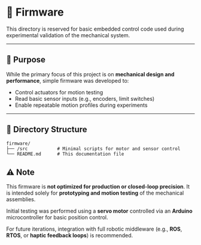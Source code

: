 # 🔌 Firmware

This directory is reserved for basic embedded control code used during experimental validation of the mechanical system.

---

## 🎯 Purpose

While the primary focus of this project is on **mechanical design and performance**, simple firmware was developed to:

- Control actuators for motion testing
- Read basic sensor inputs (e.g., encoders, limit switches)
- Enable repeatable motion profiles during experiments

---

## 📁 Directory Structure

```plaintext
firmware/
├── /src           # Minimal scripts for motor and sensor control
└── README.md      # This documentation file
```
## ⚠️ Note

This firmware is **not optimized for production or closed-loop precision**. It is intended solely for **prototyping and motion testing** of the mechanical assemblies.

Initial testing was performed using a **servo motor** controlled via an **Arduino** microcontroller for basic position control.

For future iterations, integration with full robotic middleware (e.g., **ROS**, **RTOS**, or **haptic feedback loops**) is recommended.


